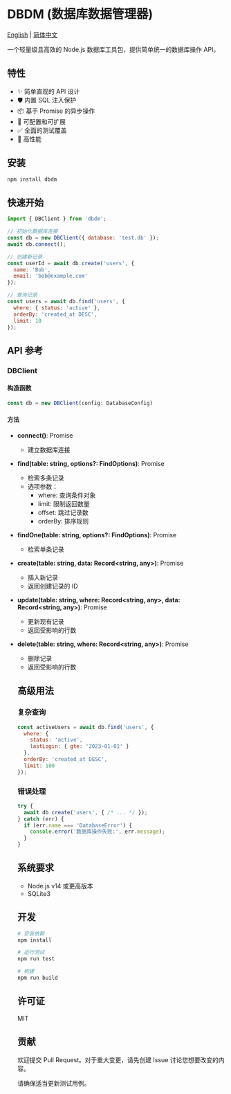# DBDM (数据库数据管理器)

[English](README.md) | [简体中文](README.zh-CN.md)

一个轻量级且高效的 Node.js 数据库工具包，提供简单统一的数据库操作 API。

## 特性

- ✨ 简单直观的 API 设计
- 🛡️ 内置 SQL 注入保护
- 📦 基于 Promise 的异步操作
- 🔧 可配置和可扩展
- ✅ 全面的测试覆盖
- 🚀 高性能

## 安装

```bash
npm install dbdm
```

## 快速开始

```javascript
import { DBClient } from 'dbdm';

// 初始化数据库连接
const db = new DBClient({ database: 'test.db' });
await db.connect();

// 创建新记录
const userId = await db.create('users', {
  name: 'Bob',
  email: 'bob@example.com'
});

// 查询记录
const users = await db.find('users', {
  where: { status: 'active' },
  orderBy: 'created_at DESC',
  limit: 10
});
```

## API 参考

### DBClient

#### 构造函数

```javascript
const db = new DBClient(config: DatabaseConfig)
```

#### 方法

- **connect()**: Promise<void>
  - 建立数据库连接

- **find(table: string, options?: FindOptions)**: Promise<Array>
  - 检索多条记录
  - 选项参数：
    - where: 查询条件对象
    - limit: 限制返回数量
    - offset: 跳过记录数
    - orderBy: 排序规则

- **findOne(table: string, options?: FindOptions)**: Promise<object>
  - 检索单条记录

- **create(table: string, data: Record<string, any>)**: Promise<number>
  - 插入新记录
  - 返回创建记录的 ID

- **update(table: string, where: Record<string, any>, data: Record<string, any>)**: Promise<number>
  - 更新现有记录
  - 返回受影响的行数

- **delete(table: string, where: Record<string, any>)**: Promise<number>
  - 删除记录
  - 返回受影响的行数

## 高级用法

### 复杂查询

```javascript
const activeUsers = await db.find('users', {
  where: {
    status: 'active',
    lastLogin: { gte: '2023-01-01' }
  },
  orderBy: 'created_at DESC',
  limit: 100
});
```

### 错误处理

```javascript
try {
  await db.create('users', { /* ... */ });
} catch (err) {
  if (err.name === 'DatabaseError') {
    console.error('数据库操作失败:', err.message);
  }
}
```

## 系统要求

- Node.js v14 或更高版本
- SQLite3

## 开发

```bash
# 安装依赖
npm install

# 运行测试
npm run test

# 构建
npm run build
```

## 许可证

MIT

## 贡献

欢迎提交 Pull Request。对于重大变更，请先创建 Issue 讨论您想要改变的内容。

请确保适当更新测试用例。